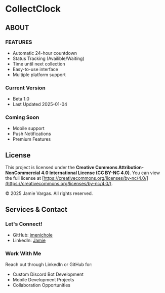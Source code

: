 # CollectClock

## ABOUT

### FEATURES
- Automatic 24-hour countdown
- Status Tracking (Availible/Waiting)
- Time until next collection
- Easy-to-use interface
- Multiple platform support

### Current Version
- Beta 1.0
- Last Updated 2025-01-04

### Coming Soon
- Mobile support
- Push Notifications
- Premium Features

## License

This project is licensed under the **Creative Commons Attribution-NonCommercial 4.0 International License (CC BY-NC 4.0)**. You can view the full license at [https://creativecommons.org/licenses/by-nc/4.0/](https://creativecommons.org/licenses/by-nc/4.0/).

© 2025 Jamie Vargas. All rights reserved.

## Services & Contact


### Let's Connect!
- GitHub: [jmenichole](https://github.com/jmenichole)
- LinkedIn: [Jamie](https://linkedin.com/in/jmenichole0)

### Work With Me
Reach out through LinkedIn or GitHub for:
- Custom Discord Bot Development
- Mobile Development Projects
- Collaboration Opportunities

